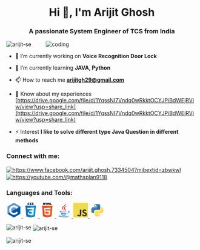 
<h1 align="center">Hi 👋, I'm Arijit Ghosh</h1>
<h3 align="center">A passionate System Engineer of TCS from India</h3>

<img align ="right" alt="coding" width="400" src ="https://i.pinimg.com/originals/81/17/8b/81178b47a8598f0c81c4799f2cdd4057.gif">

<p align="left"> <img src="https://komarev.com/ghpvc/?username=arijit-se&label=Profile%20views&color=0e75b6&style=flat" alt="arijit-se" /> </p>

- 🔭 I’m currently working on **Voice Recognition Door Lock**

- 🌱 I’m currently learning **JAVA, Python**

- 📫 How to reach me **arijitgh29@gmail.com**

- 📄 Know about my experiences [https://drive.google.com/file/d/1YqssNI7Vndq0wRkktOCYJPiBdWEjRViw/view?usp=share_link](https://drive.google.com/file/d/1YqssNI7Vndq0wRkktOCYJPiBdWEjRViw/view?usp=share_link)

- ⚡ Interest **I like to solve different type Java Question in different methods**

<h3 align="left">Connect with me:</h3>
<p align="left">
<a href="https://fb.com/https://www.facebook.com/arijit.ghosh.7334504?mibextid=zbwkwl" target="blank"><img align="center" src="https://raw.githubusercontent.com/rahuldkjain/github-profile-readme-generator/master/src/images/icons/Social/facebook.svg" alt="https://www.facebook.com/arijit.ghosh.7334504?mibextid=zbwkwl" height="30" width="40" /></a>
<a href="https://www.youtube.com/c/https://youtube.com/@mathsplan9118" target="blank"><img align="center" src="https://raw.githubusercontent.com/rahuldkjain/github-profile-readme-generator/master/src/images/icons/Social/youtube.svg" alt="https://youtube.com/@mathsplan9118" height="30" width="40" /></a>
</p>

<h3 align="left">Languages and Tools:</h3>
<p align="left"> <a href="https://www.cprogramming.com/" target="_blank" rel="noreferrer"> <img src="https://raw.githubusercontent.com/devicons/devicon/master/icons/c/c-original.svg" alt="c" width="40" height="40"/> </a> <a href="https://www.w3schools.com/css/" target="_blank" rel="noreferrer"> <img src="https://raw.githubusercontent.com/devicons/devicon/master/icons/css3/css3-original-wordmark.svg" alt="css3" width="40" height="40"/> </a> <a href="https://www.w3.org/html/" target="_blank" rel="noreferrer"> <img src="https://raw.githubusercontent.com/devicons/devicon/master/icons/html5/html5-original-wordmark.svg" alt="html5" width="40" height="40"/> </a> <a href="https://www.java.com" target="_blank" rel="noreferrer"> <img src="https://raw.githubusercontent.com/devicons/devicon/master/icons/java/java-original.svg" alt="java" width="40" height="40"/> </a> <a href="https://developer.mozilla.org/en-US/docs/Web/JavaScript" target="_blank" rel="noreferrer"> <img src="https://raw.githubusercontent.com/devicons/devicon/master/icons/javascript/javascript-original.svg" alt="javascript" width="40" height="40"/> </a> <a href="https://www.python.org" target="_blank" rel="noreferrer"> <img src="https://raw.githubusercontent.com/devicons/devicon/master/icons/python/python-original.svg" alt="python" width="40" height="40"/> </a> </p>

<p><img align="left" src="https://github-readme-stats.vercel.app/api/top-langs?username=arijit-se&show_icons=true&locale=en&layout=compact" alt="arijit-se" /></p>

<p>&nbsp;<img align="center" src="https://github-readme-stats.vercel.app/api?username=arijit-se&show_icons=true&locale=en" alt="arijit-se" /></p>

<p><img align="center" src="https://github-readme-streak-stats.herokuapp.com/?user=arijit-se&" alt="arijit-se" /></p>
